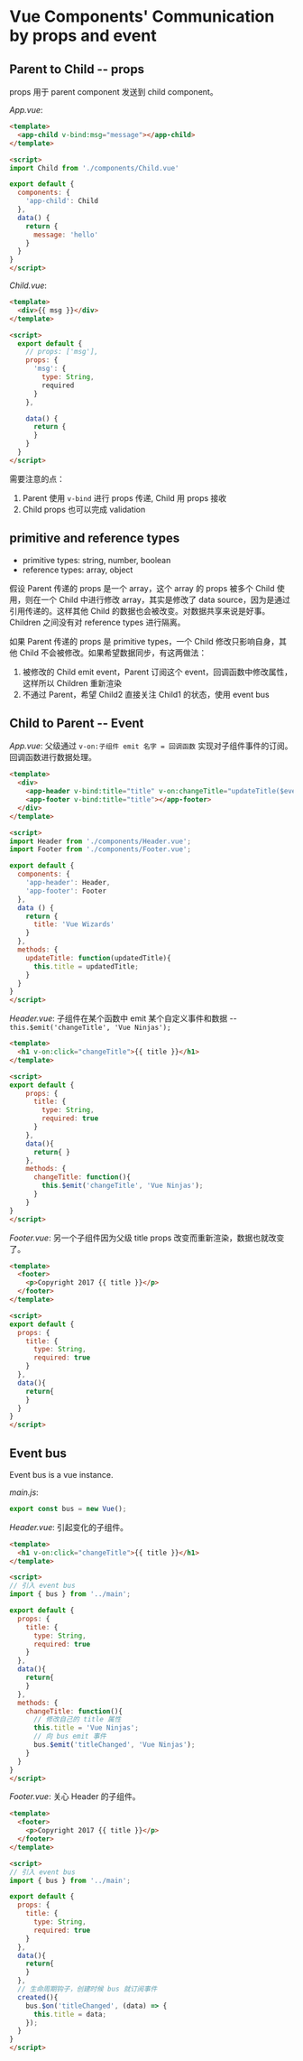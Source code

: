 # Vue Components' Communication by props and event

## Parent to Child -- props

props 用于 parent component 发送到 child component。

_App.vue_:

```html
<template>
  <app-child v-bind:msg="message"></app-child>
</template>

<script>
import Child from './components/Child.vue'

export default {
  components: {
    'app-child': Child
  },
  data() {
    return {
      message: 'hello'
    }
  }
}
</script>
```

_Child.vue_:

```html
<template>
  <div>{{ msg }}</div>
</template>

<script>
  export default {
    // props: ['msg'],
    props: {
      'msg': {
        type: String,
        required
      }
    },

    data() {
      return {
      }
    }
  }
</script>
```

需要注意的点：

1. Parent 使用 `v-bind` 进行 props 传递, Child 用 props 接收
1. Child props 也可以完成 validation

## primitive and reference types

* primitive types: string, number, boolean
* reference types: array, object

假设 Parent 传递的 props 是一个 array，这个 array 的 props 被多个 Child 使用，则在一个 Child 中进行修改 array，其实是修改了 data source，因为是通过引用传递的。这样其他 Child 的数据也会被改变。对数据共享来说是好事。Children 之间没有对 reference types 进行隔离。

如果 Parent 传递的 props 是 primitive types，一个 Child 修改只影响自身，其他 Child 不会被修改。如果希望数据同步，有这两做法：

1. 被修改的 Child emit event，Parent 订阅这个 event，回调函数中修改属性，这样所以 Children 重新渲染
1. 不通过 Parent，希望 Child2 直接关注 Child1 的状态，使用 event bus

## Child to Parent -- Event

_App.vue_: 父级通过 `v-on:子组件 emit 名字 = 回调函数` 实现对子组件事件的订阅。回调函数进行数据处理。

```html
<template>
  <div>
    <app-header v-bind:title="title" v-on:changeTitle="updateTitle($event)"></app-header>
    <app-footer v-bind:title="title"></app-footer>
  </div>
</template>

<script>
import Header from './components/Header.vue';
import Footer from './components/Footer.vue';

export default {
  components: {
    'app-header': Header,
    'app-footer': Footer
  },
  data () {
    return {
      title: 'Vue Wizards'
    }
  },
  methods: {
    updateTitle: function(updatedTitle){
      this.title = updatedTitle;
    }
  }
}
</script>
```

_Header.vue_: 子组件在某个函数中 emit 某个自定义事件和数据 -- `this.$emit('changeTitle', 'Vue Ninjas');`

```html
<template>
  <h1 v-on:click="changeTitle">{{ title }}</h1>
</template>

<script>
export default {
    props: {
      title: {
        type: String,
        required: true
      }
    },
    data(){
      return{ }
    },
    methods: {
      changeTitle: function(){
        this.$emit('changeTitle', 'Vue Ninjas');
      }
    }
}
</script>
```

_Footer.vue_: 另一个子组件因为父级 title props 改变而重新渲染，数据也就改变了。

```html
<template>
  <footer>
    <p>Copyright 2017 {{ title }}</p>
  </footer>
</template>

<script>
export default {
  props: {
    title: {
      type: String,
      required: true
    }
  },
  data(){
    return{
    }
  }
}
</script>
```

## Event bus

Event bus is a vue instance.

_main.js_:

```javascript
export const bus = new Vue();
```

_Header.vue_: 引起变化的子组件。

```html
<template>
  <h1 v-on:click="changeTitle">{{ title }}</h1>
</template>

<script>
// 引入 event bus
import { bus } from '../main';

export default {
  props: {
    title: {
      type: String,
      required: true
    }
  },
  data(){
    return{
    }
  },
  methods: {
    changeTitle: function(){
      // 修改自己的 title 属性
      this.title = 'Vue Ninjas';
      // 向 bus emit 事件
      bus.$emit('titleChanged', 'Vue Ninjas');
    }
  }
}
</script>
```

_Footer.vue_: 关心 Header 的子组件。

```html
<template>
  <footer>
    <p>Copyright 2017 {{ title }}</p>
  </footer>
</template>

<script>
// 引入 event bus
import { bus } from '../main';

export default {
  props: {
    title: {
      type: String,
      required: true
    }
  },
  data(){
    return{
    }
  },
  // 生命周期钩子，创建时候 bus 就订阅事件
  created(){
    bus.$on('titleChanged', (data) => {
      this.title = data;
    });
  }
}
</script>
```
